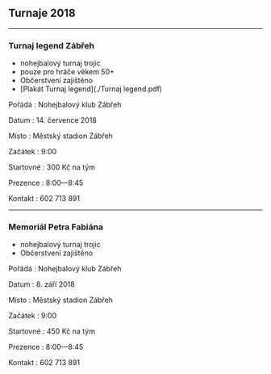 ## Turnaje 2018 ##

---

### Turnaj legend Zábřeh ###
- nohejbalový turnaj trojic
- pouze pro hráče věkem 50+ 
- Občerstvení zajištěno 
- [Plakát Turnaj legend](./Turnaj legend.pdf)

Pořádá
: Nohejbalový klub Zábřeh

Datum
: 14\. července 2018

Místo
: Městský stadion Zábřeh 

Začátek
: 9:00 

Startovné
: 300 Kč na tým 

Prezence
: 8:00—8:45 

Kontakt
: 602 713 891

---

### Memoriál Petra Fabiána 
- nohejbalový turnaj trojic
- Občerstvení zajištěno 

Pořádá
: Nohejbalový klub Zábřeh

Datum
: 8\. září 2018

Místo
: Městský stadion Zábřeh 

Začátek
: 9:00 

Startovné
: 450 Kč na tým 

Prezence
: 8:00—8:45 

Kontakt
: 602 713 891
